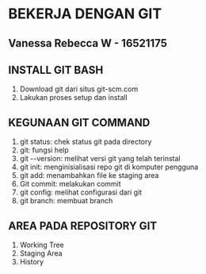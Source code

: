 # BEKERJA DENGAN GIT
## Vanessa Rebecca W - 16521175

## INSTALL GIT BASH
<ol>
<li>Download git dari situs git-scm.com</li>
<li>Lakukan proses setup dan install</li>
</ol>

## KEGUNAAN GIT COMMAND 
<ol>
    <li>git status: chek status git pada directory</li>
    <li>git: fungsi help</li>
    <li>git --version: melihat versi git yang telah terinstal</li>
    <li>git init: menginisialisasi repo git di komputer pengguna</li>
    <li> git add: menambahkan file ke staging area</li>
    <li>Git commit: melakukan commit </li>
    <li>git config: melihat configurasi dari git</li>
    <li>git branch: membuat branch</li>
</ol>

## AREA PADA REPOSITORY GIT
<ol>
    <li>Working Tree</li>
    <li>Staging Area</li>
    <li>History</li>
</ol>

